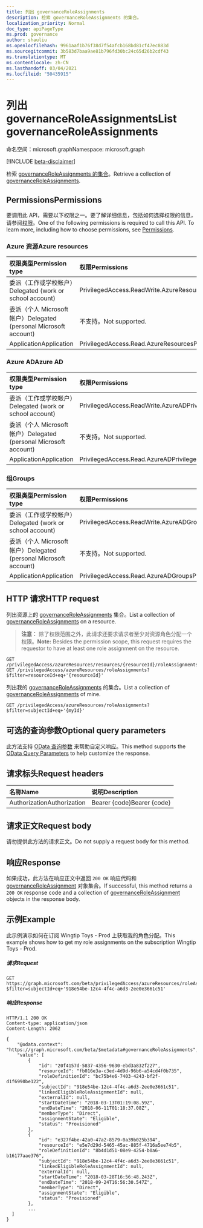 ```yaml
---
title: 列出 governanceRoleAssignments
description: 检索 governanceRoleAssignments 的集合。
localization_priority: Normal
doc_type: apiPageType
ms.prod: governance
author: shauliu
ms.openlocfilehash: 9961aaf1b76f38d7f54afcb168bd81cf47ec883d
ms.sourcegitcommit: 3b583d7baa9ae81b796fd30bc24c65d26b2cdf43
ms.translationtype: MT
ms.contentlocale: zh-CN
ms.lasthandoff: 03/04/2021
ms.locfileid: "50435915"
---
```

# <a name="list-governanceroleassignments"></a><span data-ttu-id="9e877-103">列出 governanceRoleAssignments</span><span class="sxs-lookup"><span data-stu-id="9e877-103">List governanceRoleAssignments</span></span>

<span data-ttu-id="9e877-104">命名空间：microsoft.graph</span><span class="sxs-lookup"><span data-stu-id="9e877-104">Namespace: microsoft.graph</span></span>

[!INCLUDE [beta-disclaimer](../../includes/beta-disclaimer.md)]

<span data-ttu-id="9e877-105">检索 [governanceRoleAssignments 的集合](../resources/governanceroleassignment.md)。</span><span class="sxs-lookup"><span data-stu-id="9e877-105">Retrieve a collection of [governanceRoleAssignments](../resources/governanceroleassignment.md).</span></span>

## <a name="permissions"></a><span data-ttu-id="9e877-106">Permissions</span><span class="sxs-lookup"><span data-stu-id="9e877-106">Permissions</span></span>
<span data-ttu-id="9e877-p101">要调用此 API，需要以下权限之一。要了解详细信息，包括如何选择权限的信息，请参阅[权限](/graph/permissions-reference#privileged-access-permissions)。</span><span class="sxs-lookup"><span data-stu-id="9e877-p101">One of the following permissions is required to call this API. To learn more, including how to choose permissions, see [Permissions](/graph/permissions-reference#privileged-access-permissions).</span></span>

### <a name="azure-resources"></a><span data-ttu-id="9e877-109">Azure 资源</span><span class="sxs-lookup"><span data-stu-id="9e877-109">Azure resources</span></span>

| <span data-ttu-id="9e877-110">权限类型</span><span class="sxs-lookup"><span data-stu-id="9e877-110">Permission type</span></span> | <span data-ttu-id="9e877-111">权限</span><span class="sxs-lookup"><span data-stu-id="9e877-111">Permissions</span></span> |
|:-------------- |:----------- |
| <span data-ttu-id="9e877-112">委派（工作或学校帐户）</span><span class="sxs-lookup"><span data-stu-id="9e877-112">Delegated (work or school account)</span></span> | <span data-ttu-id="9e877-113">PrivilegedAccess.ReadWrite.AzureResources</span><span class="sxs-lookup"><span data-stu-id="9e877-113">PrivilegedAccess.ReadWrite.AzureResources</span></span> |
| <span data-ttu-id="9e877-114">委派（个人 Microsoft 帐户）</span><span class="sxs-lookup"><span data-stu-id="9e877-114">Delegated (personal Microsoft account)</span></span> | <span data-ttu-id="9e877-115">不支持。</span><span class="sxs-lookup"><span data-stu-id="9e877-115">Not supported.</span></span> |
| <span data-ttu-id="9e877-116">Application</span><span class="sxs-lookup"><span data-stu-id="9e877-116">Application</span></span> | <span data-ttu-id="9e877-117">PrivilegedAccess.Read.AzureResources</span><span class="sxs-lookup"><span data-stu-id="9e877-117">PrivilegedAccess.Read.AzureResources</span></span> |

### <a name="azure-ad"></a><span data-ttu-id="9e877-118">Azure AD</span><span class="sxs-lookup"><span data-stu-id="9e877-118">Azure AD</span></span>

| <span data-ttu-id="9e877-119">权限类型</span><span class="sxs-lookup"><span data-stu-id="9e877-119">Permission type</span></span> | <span data-ttu-id="9e877-120">权限</span><span class="sxs-lookup"><span data-stu-id="9e877-120">Permissions</span></span> |
|:--------------- |:----------- |
| <span data-ttu-id="9e877-121">委派（工作或学校帐户）</span><span class="sxs-lookup"><span data-stu-id="9e877-121">Delegated (work or school account)</span></span> | <span data-ttu-id="9e877-122">PrivilegedAccess.ReadWrite.AzureAD</span><span class="sxs-lookup"><span data-stu-id="9e877-122">PrivilegedAccess.ReadWrite.AzureAD</span></span> |
| <span data-ttu-id="9e877-123">委派（个人 Microsoft 帐户）</span><span class="sxs-lookup"><span data-stu-id="9e877-123">Delegated (personal Microsoft account)</span></span> | <span data-ttu-id="9e877-124">不支持。</span><span class="sxs-lookup"><span data-stu-id="9e877-124">Not supported.</span></span> |
| <span data-ttu-id="9e877-125">Application</span><span class="sxs-lookup"><span data-stu-id="9e877-125">Application</span></span> | <span data-ttu-id="9e877-126">PrivilegedAccess.Read.AzureAD</span><span class="sxs-lookup"><span data-stu-id="9e877-126">PrivilegedAccess.Read.AzureAD</span></span> |

### <a name="groups"></a><span data-ttu-id="9e877-127">组</span><span class="sxs-lookup"><span data-stu-id="9e877-127">Groups</span></span>

|<span data-ttu-id="9e877-128">权限类型</span><span class="sxs-lookup"><span data-stu-id="9e877-128">Permission type</span></span> | <span data-ttu-id="9e877-129">权限</span><span class="sxs-lookup"><span data-stu-id="9e877-129">Permissions</span></span> |
|:-------------- |:----------- |
| <span data-ttu-id="9e877-130">委派（工作或学校帐户）</span><span class="sxs-lookup"><span data-stu-id="9e877-130">Delegated (work or school account)</span></span> | <span data-ttu-id="9e877-131">PrivilegedAccess.ReadWrite.AzureADGroups</span><span class="sxs-lookup"><span data-stu-id="9e877-131">PrivilegedAccess.ReadWrite.AzureADGroups</span></span> |
| <span data-ttu-id="9e877-132">委派（个人 Microsoft 帐户）</span><span class="sxs-lookup"><span data-stu-id="9e877-132">Delegated (personal Microsoft account)</span></span> | <span data-ttu-id="9e877-133">不支持。</span><span class="sxs-lookup"><span data-stu-id="9e877-133">Not supported.</span></span> |
| <span data-ttu-id="9e877-134">Application</span><span class="sxs-lookup"><span data-stu-id="9e877-134">Application</span></span> | <span data-ttu-id="9e877-135">PrivilegedAccess.Read.AzureADGroups</span><span class="sxs-lookup"><span data-stu-id="9e877-135">PrivilegedAccess.Read.AzureADGroups</span></span> |

## <a name="http-request"></a><span data-ttu-id="9e877-136">HTTP 请求</span><span class="sxs-lookup"><span data-stu-id="9e877-136">HTTP request</span></span>
<!-- { "blockType": "ignored" } -->

<span data-ttu-id="9e877-137">列出资源上的 [governanceRoleAssignments](../resources/governanceroleassignment.md) 集合。</span><span class="sxs-lookup"><span data-stu-id="9e877-137">List a collection of [governanceRoleAssignments](../resources/governanceroleassignment.md) on a resource.</span></span>

><span data-ttu-id="9e877-138">**注意：** 除了权限范围之外，此请求还要求请求者至少对资源角色分配一个权限。</span><span class="sxs-lookup"><span data-stu-id="9e877-138">**Note:** Besides the permission scope, this request requires the requestor to have at least one role assignment on the resource.</span></span> 
```http
GET /privilegedAccess/azureResources/resources/{resourceId}/roleAssignments
GET /privilegedAccess/azureResources/roleAssignments?$filter=resourceId+eq+'{resourceId}'
```
<span data-ttu-id="9e877-139">列出我的 [governanceRoleAssignments](../resources/governanceroleassignment.md) 的集合。</span><span class="sxs-lookup"><span data-stu-id="9e877-139">List a collection of [governanceRoleAssignments](../resources/governanceroleassignment.md) of mine.</span></span>
```http
GET /privilegedAccess/azureResources/roleAssignments?$filter=subjectId+eq+'{myId}'
```
## <a name="optional-query-parameters"></a><span data-ttu-id="9e877-140">可选的查询参数</span><span class="sxs-lookup"><span data-stu-id="9e877-140">Optional query parameters</span></span>
<span data-ttu-id="9e877-141">此方法支持 [OData 查询参数](/graph/query-parameters) 来帮助自定义响应。</span><span class="sxs-lookup"><span data-stu-id="9e877-141">This method supports the [OData Query Parameters](/graph/query-parameters) to help customize the response.</span></span>

## <a name="request-headers"></a><span data-ttu-id="9e877-142">请求标头</span><span class="sxs-lookup"><span data-stu-id="9e877-142">Request headers</span></span>
| <span data-ttu-id="9e877-143">名称</span><span class="sxs-lookup"><span data-stu-id="9e877-143">Name</span></span>      |<span data-ttu-id="9e877-144">说明</span><span class="sxs-lookup"><span data-stu-id="9e877-144">Description</span></span>|
|:----------|:----------|
| <span data-ttu-id="9e877-145">Authorization</span><span class="sxs-lookup"><span data-stu-id="9e877-145">Authorization</span></span>  | <span data-ttu-id="9e877-146">Bearer {code}</span><span class="sxs-lookup"><span data-stu-id="9e877-146">Bearer {code}</span></span>|

## <a name="request-body"></a><span data-ttu-id="9e877-147">请求正文</span><span class="sxs-lookup"><span data-stu-id="9e877-147">Request body</span></span>
<span data-ttu-id="9e877-148">请勿提供此方法的请求正文。</span><span class="sxs-lookup"><span data-stu-id="9e877-148">Do not supply a request body for this method.</span></span>

## <a name="response"></a><span data-ttu-id="9e877-149">响应</span><span class="sxs-lookup"><span data-stu-id="9e877-149">Response</span></span>
<span data-ttu-id="9e877-150">如果成功，此方法在响应正文中返回 `200 OK` 响应代码和 [governanceRoleAssignment](../resources/governanceroleassignment.md) 对象集合。</span><span class="sxs-lookup"><span data-stu-id="9e877-150">If successful, this method returns a `200 OK` response code and a collection of [governanceRoleAssignment](../resources/governanceroleassignment.md) objects in the response body.</span></span>
## <a name="example"></a><span data-ttu-id="9e877-151">示例</span><span class="sxs-lookup"><span data-stu-id="9e877-151">Example</span></span>

<span data-ttu-id="9e877-152">此示例演示如何在订阅 Wingtip Toys - Prod 上获取我的角色分配。</span><span class="sxs-lookup"><span data-stu-id="9e877-152">This example shows how to get my role assignments on the subscription Wingtip Toys - Prod.</span></span>
<!-- {
  "blockType": "request",
  "name": "get_governanceroleassignments"
}-->
##### <a name="request"></a><span data-ttu-id="9e877-153">请求</span><span class="sxs-lookup"><span data-stu-id="9e877-153">Request</span></span>

```http
GET https://graph.microsoft.com/beta/privilegedAccess/azureResources/roleAssignments?$filter=subjectId+eq+'918e54be-12c4-4f4c-a6d3-2ee0e3661c51'
```
##### <a name="response"></a><span data-ttu-id="9e877-154">响应</span><span class="sxs-lookup"><span data-stu-id="9e877-154">Response</span></span>
<!-- {
  "blockType": "response",
  "truncated": true,
  "@odata.type": "microsoft.graph.governanceRoleAssignment",
  "isCollection": true
} -->
```http
HTTP/1.1 200 OK
Content-type: application/json
Content-Length: 2062

{
    "@odata.context": "https://graph.microsoft.com/beta/$metadata#governanceRoleAssignments",
    "value": [
        {
            "id": "20f4157d-5837-4356-9630-ebd3a832f227",
            "resourceId": "fb016e3a-c3ed-4d9d-96b6-a54cd4f0b735",
            "roleDefinitionId": "bc75b4e6-7403-4243-bf2f-d1f6990be122",
            "subjectId": "918e54be-12c4-4f4c-a6d3-2ee0e3661c51",
            "linkedEligibleRoleAssignmentId": null,
            "externalId": null,
            "startDateTime": "2018-03-13T01:19:08.59Z",
            "endDateTime": "2018-06-11T01:18:37.08Z",
            "memberType": "Direct",
            "assignmentState": "Eligible",
            "status": "Provisioned"
        },
        {
            "id": "e327f4be-42a0-47a2-8579-0a39b025b394",
            "resourceId": "e5e7d29d-5465-45ac-885f-4716a5ee74b5",
            "roleDefinitionId": "8b4d1d51-08e9-4254-b0a6-b16177aae376",
            "subjectId": "918e54be-12c4-4f4c-a6d3-2ee0e3661c51",
            "linkedEligibleRoleAssignmentId": null,
            "externalId": null,
            "startDateTime": "2018-03-28T16:56:48.243Z",
            "endDateTime": "2018-09-24T16:56:30.547Z",
            "memberType": "Direct",
            "assignmentState": "Eligible",
            "status": "Provisioned"
        },
        ...
  ]
}
```

<!-- uuid: 8fcb5dbc-d5aa-4681-8e31-b001d5168d79
2015-10-25 14:57:30 UTC -->
<!--
{
  "type": "#page.annotation",
  "description": "List roleAssignments",
  "keywords": "",
  "section": "documentation",
  "tocPath": "",
  "suppressions": []
}
-->


